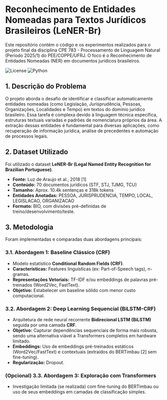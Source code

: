 # Reconhecimento de Entidades Nomeadas para Textos Jurídicos Brasileiros (LeNER-Br)

Este repositório contém o código e os experimentos realizados para o projeto final da disciplina CPE 783 - Processamento de Linguagem Natural (Período 2025/1) do PEE/COPPE/UFRJ. O foco é o Reconhecimento de Entidades Nomeadas (NER) em documentos jurídicos brasileiros.

![License](https://img.shields.io/badge/license-MIT-blue)
![Python](https://img.shields.io/badge/python-3.6%2B-green)

## 1. Descrição do Problema

 O projeto aborda o desafio de identificar e classificar automaticamente entidades nomeadas (como Legislação, Jurisprudência, Pessoas, Organizações, Localidades e Tempo) em textos do domínio jurídico brasileiro. Essa tarefa é complexa devido à linguagem técnica específica, estruturas textuais variadas e padrões de nomenclatura próprios da área. A extração dessas entidades é fundamental para diversas aplicações, como recuperação de informação jurídica, análise de precedentes e automação de processos legais.

## 2. Dataset Utilizado

 Foi utilizado o dataset **LeNER-Br (Legal Named Entity Recognition for Brazilian Portuguese)**.
* **Fonte:** Luz de Araujo et al., 2018 [1]
* **Conteúdo:** 70 documentos jurídicos (STF, STJ, TJMG, TCU)
* **Tamanho:** Aprox. 10.4k sentenças e 318k tokens
* **Entidades Anotadas:** PESSOA, JURISPRUDENCIA, TEMPO, LOCAL, LEGISLACAO, ORGANIZACAO
* **Formato:** BIO, com divisões pré-definidas de treino/desenvolvimento/teste.

## 3. Metodologia

Foram implementadas e comparadas duas abordagens principais:

### 3.1. Abordagem 1: Baseline Clássico (CRF)

* Modelo estatístico **Conditional Random Fields (CRF)**.
* **Características:** Features linguísticas (ex: Part-of-Speech tags), n-gramas.
* **Representações Vetoriais:** TF-IDF e/ou embeddings de palavras pré-treinados (Word2Vec, FastText).
* **Objetivo:** Estabelecer um baseline sólido com menor custo computacional.

### 3.2. Abordagem 2: Deep Learning Sequencial (BiLSTM-CRF)

* Arquitetura de rede neural recorrente **Bidirecional LSTM (BiLSTM)** seguida por uma camada **CRF**.
* **Objetivo:** Capturar dependências sequenciais de forma mais robusta, sendo uma alternativa viável a Transformers completos em hardware limitado.
* **Embeddings:** Uso de embeddings pré-treinados estáticos (Word2Vec/FastText) e contextuais (extraídos do BERTimbau [2] sem fine-tuning).
* **Regularização:** Dropout.

### (Opcional) 3.3. Abordagem 3: Exploração com Transformers

* Investigação limitada (se realizada) com fine-tuning do BERTimbau ou uso de seus embeddings em camadas de classificação simples.
